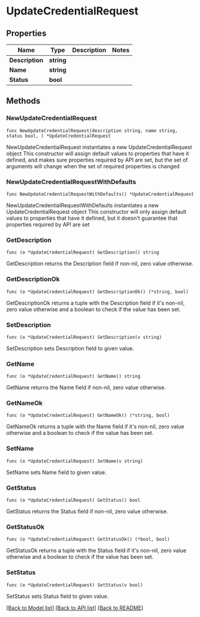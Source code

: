 # UpdateCredentialRequest

## Properties

Name | Type | Description | Notes
------------ | ------------- | ------------- | -------------
**Description** | **string** |  | 
**Name** | **string** |  | 
**Status** | **bool** |  | 

## Methods

### NewUpdateCredentialRequest

`func NewUpdateCredentialRequest(description string, name string, status bool, ) *UpdateCredentialRequest`

NewUpdateCredentialRequest instantiates a new UpdateCredentialRequest object
This constructor will assign default values to properties that have it defined,
and makes sure properties required by API are set, but the set of arguments
will change when the set of required properties is changed

### NewUpdateCredentialRequestWithDefaults

`func NewUpdateCredentialRequestWithDefaults() *UpdateCredentialRequest`

NewUpdateCredentialRequestWithDefaults instantiates a new UpdateCredentialRequest object
This constructor will only assign default values to properties that have it defined,
but it doesn't guarantee that properties required by API are set

### GetDescription

`func (o *UpdateCredentialRequest) GetDescription() string`

GetDescription returns the Description field if non-nil, zero value otherwise.

### GetDescriptionOk

`func (o *UpdateCredentialRequest) GetDescriptionOk() (*string, bool)`

GetDescriptionOk returns a tuple with the Description field if it's non-nil, zero value otherwise
and a boolean to check if the value has been set.

### SetDescription

`func (o *UpdateCredentialRequest) SetDescription(v string)`

SetDescription sets Description field to given value.


### GetName

`func (o *UpdateCredentialRequest) GetName() string`

GetName returns the Name field if non-nil, zero value otherwise.

### GetNameOk

`func (o *UpdateCredentialRequest) GetNameOk() (*string, bool)`

GetNameOk returns a tuple with the Name field if it's non-nil, zero value otherwise
and a boolean to check if the value has been set.

### SetName

`func (o *UpdateCredentialRequest) SetName(v string)`

SetName sets Name field to given value.


### GetStatus

`func (o *UpdateCredentialRequest) GetStatus() bool`

GetStatus returns the Status field if non-nil, zero value otherwise.

### GetStatusOk

`func (o *UpdateCredentialRequest) GetStatusOk() (*bool, bool)`

GetStatusOk returns a tuple with the Status field if it's non-nil, zero value otherwise
and a boolean to check if the value has been set.

### SetStatus

`func (o *UpdateCredentialRequest) SetStatus(v bool)`

SetStatus sets Status field to given value.



[[Back to Model list]](../README.md#documentation-for-models) [[Back to API list]](../README.md#documentation-for-api-endpoints) [[Back to README]](../README.md)


